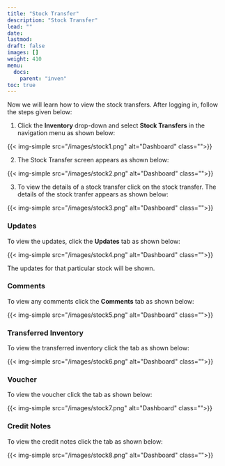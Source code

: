 ```yaml
---
title: "Stock Transfer"
description: "Stock Transfer"
lead: ""
date:
lastmod:
draft: false
images: []
weight: 410
menu:
  docs:
    parent: "inven"
toc: true
---
```


Now we will learn how to view the stock transfers. After logging in, follow the steps given below:

1.	Click the **Inventory** drop-down and select **Stock Transfers** in the navigation menu as shown below:

 {{< img-simple src="/images/stock1.png"  alt="Dashboard" class="">}}

2.	The Stock Transfer screen appears as shown below:

 {{< img-simple src="/images/stock2.png"  alt="Dashboard" class="">}}

3.	To view the details of a stock transfer click on the stock transfer. The details of the stock tranfer appears as shown below:

{{< img-simple src="/images/stock3.png"  alt="Dashboard" class="">}}

### Updates

To view the updates, click the **Updates** tab as shown below:

{{< img-simple src="/images/stock4.png"  alt="Dashboard" class="">}}

The updates for that particular stock will be shown.

### Comments

To view any comments click the **Comments** tab as shown below:

{{< img-simple src="/images/stock5.png"  alt="Dashboard" class="">}}

### Transferred Inventory

To view the transferred inventory click the tab as shown below:

{{< img-simple src="/images/stock6.png"  alt="Dashboard" class="">}}

### Voucher

To view the voucher click the tab as shown below:

{{< img-simple src="/images/stock7.png"  alt="Dashboard" class="">}}  

### Credit Notes

To view the credit notes click the tab as shown below:

{{< img-simple src="/images/stock8.png"  alt="Dashboard" class="">}}
